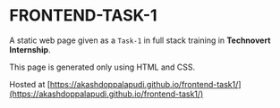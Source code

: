 # FRONTEND-TASK-1

A static web page given as a `Task-1` in full stack training in **Technovert Internship**.

This page is generated only using HTML and CSS.

Hosted at [https://akashdoppalapudi.github.io/frontend-task1/](https://akashdoppalapudi.github.io/frontend-task1/)
